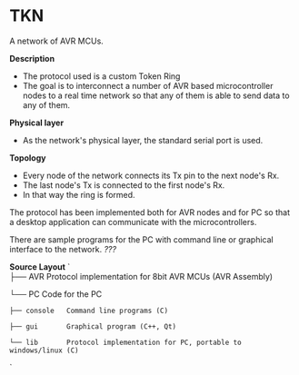TKN
===
A network of AVR MCUs.

**Description**
- The protocol used is a custom Token Ring
- The goal is to interconnect a number of AVR based 
microcontroller nodes to a real time network so that 
any of them is able to send data to any of them.

**Physical layer**
- As the network's physical layer, the standard serial port is used.

**Topology**
- Every node of the network connects its Tx pin to the next node's Rx. 
- The last node's Tx is connected to the first node's Rx.
- In that way the ring is formed.

The protocol has been implemented both for AVR nodes and for PC so that 
a desktop application can communicate with the microcontrollers.

There are sample programs for the PC 
with command line or graphical interface to 
the network. _???_

**Source Layout**
`   
├── AVR          Protocol implementation for 8bit AVR MCUs (AVR Assembly)   
   
└── PC           Code for the PC   
   
    ├── console   Command line programs (C)   
   
    ├── gui       Graphical program (C++, Qt)   
   
    └── lib       Protocol implementation for PC, portable to windows/linux (C)  
    
`

